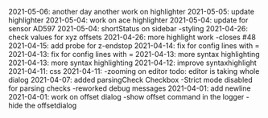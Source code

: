 2021-05-06: another day another work on highlighter
2021-05-05: update highlighter
2021-05-04: work on ace highlighter
2021-05-04: update for sensor AD597
2021-05-04: shortStatus on sidebar -styling
2021-04-26: check values for xyz offsets
2021-04-26: more highlight work -closes #48
2021-04-15: add probe for z-endstop
2021-04-14: fix for config lines with =
2021-04-13: fix for config lines with =
2021-04-13: more syntax highlighting
2021-04-13: more syntax highlighting
2021-04-12: improve syntaxhighlight
2021-04-11: css
2021-04-11: -zooming on editor todo: editor is taking whole dialog
2021-04-07: added parsingCheck Checkbox -Strict mode disabled for parsing checks -reworked debug messages
2021-04-01: add newline
2021-04-01: work on offset dialog -show offset command in the logger -hide the offsetdialog
